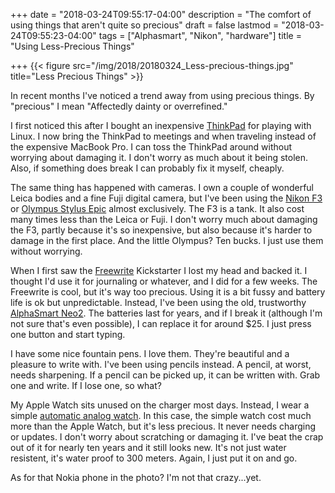 +++
date = "2018-03-24T09:55:17-04:00"
description = "The comfort of using things that aren't quite so precious"
draft = false
lastmod = "2018-03-24T09:55:23-04:00"
tags = ["Alphasmart", "Nikon", "hardware"]
title = "Using Less-Precious Things"

+++
{{< figure src="/img/2018/20180324_Less-precious-things.jpg"  title="Less Precious Things" >}}

In recent months I've noticed a trend away from using precious things. By
"precious" I mean "Affectedly dainty or overrefined."

I first noticed this after I bought an inexpensive
[ThinkPad](/post/2018/thinkpad-vs-ipad/) for playing with Linux. I now bring the
ThinkPad to meetings and when traveling instead of the expensive MacBook Pro. I
can toss the ThinkPad around without worrying about damaging it. I don't worry
as much about it being stolen. Also, if something does break I can probably fix
it myself, cheaply.

The same thing has happened with cameras. I own a couple of wonderful Leica
bodies and a fine Fuji digital camera, but I've been using the [Nikon
F3](/post/2016/love-the-f3/) or [Olympus Stylus
Epic](/2012/201211replacing-my-olympus-stylus-epic/) almost exclusively. The F3
is a tank. It also cost many times less than the Leica or Fuji. I don't worry
much about damaging the F3, partly because it's so inexpensive, but also because
it's harder to damage in the first place. And the little Olympus? Ten bucks. I
just use them without worrying.

When I first saw the [Freewrite](https://getfreewrite.com/) Kickstarter I lost
my head and backed it. I thought I'd use it for journaling or whatever, and I
did for a few weeks. The Freewrite is cool, but it's way too precious. Using it
is a bit fussy and battery life is ok but unpredictable. Instead, I've
been using the old, trustworthy [AlphaSmart
Neo2](https://www.flickr.com/photos/jbaty/39787347615). The batteries last for
years, and if I break it (although I'm not sure that's even possible), I can replace it
for around $25. I just press one button and start typing.

I have some nice fountain pens. I love them. They're beautiful and a pleasure to
write with. I've been using pencils instead. A pencil, at worst, needs
sharpening. If a pencil can be picked up, it can be written with. Grab one and
write. If I lose one, so what?

My Apple Watch sits unused on the charger most days. Instead, I wear a simple
[automatic analog watch](/2009/tag-heuer-aquaracer-automatic/). In this case,
the simple watch cost much more than the Apple Watch, but it's less precious. It
never needs charging or updates. I don't worry about scratching or damaging it.
I've beat the crap out of it for nearly ten years and it still looks new. It's
not just water resistent, it's water proof to 300 meters. Again, I just put it
on and go.

As for that Nokia phone in the photo? I'm not that crazy...yet.

